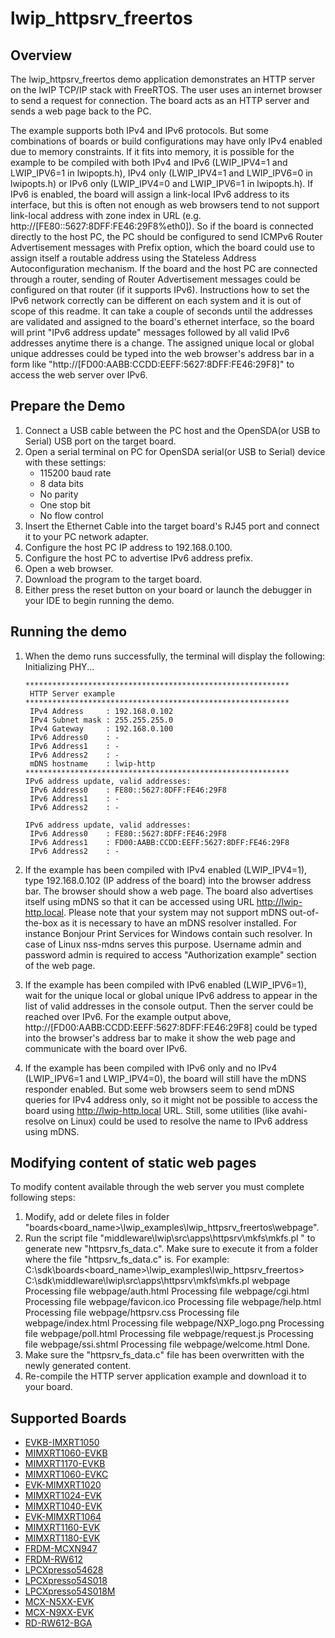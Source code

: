 # lwip_httpsrv_freertos

## Overview

The lwip_httpsrv_freertos demo application demonstrates an HTTP server on the lwIP TCP/IP stack with FreeRTOS.
The user uses an internet browser to send a request for connection. The board acts as an HTTP server and sends a web
page back to the PC.

The example supports both IPv4 and IPv6 protocols. But some combinations of boards or build configurations may have
only IPv4 enabled due to memory constraints. If it fits into memory, it is possible for the example to be compiled
with both IPv4 and IPv6 (LWIP_IPV4=1 and LWIP_IPV6=1 in lwipopts.h), IPv4 only (LWIP_IPV4=1 and LWIP_IPV6=0
in lwipopts.h) or IPv6 only (LWIP_IPV4=0 and LWIP_IPV6=1 in lwipopts.h).
If IPv6 is enabled, the board will assign a link-local IPv6 address to its interface, but this is often not enough
as web browsers tend to not support link-local address with zone index in URL (e.g. http://[FE80::5627:8DFF:FE46:29F8%eth0]).
So if the board is connected directly to the host PC, the PC should be configured to send ICMPv6 Router Advertisement
messages with Prefix option, which the board could use to assign itself a routable address using the Stateless Address
Autoconfiguration mechanism. If the board and the host PC are connected through a router, sending of Router Advertisement
messages could be configured on that router (if it supports IPv6).
Instructions how to set the IPv6 network correctly can be different on each system and it is out of scope of this readme.
It can take a couple of seconds until the addresses are validated and assigned to the board's ethernet interface,
so the board will print "IPv6 address update" messages followed by all valid IPv6 addresses anytime there is a change.
The assigned unique local or global unique addresses could be typed into the web browser's address bar in a form like
"http://[FD00:AABB:CCDD:EEFF:5627:8DFF:FE46:29F8]" to access the web server over IPv6.

## Prepare the Demo
1.  Connect a USB cable between the PC host and the OpenSDA(or USB to Serial) USB port on the target board.
2.  Open a serial terminal on PC for OpenSDA serial(or USB to Serial) device with these settings:
    - 115200 baud rate
    - 8 data bits
    - No parity
    - One stop bit
    - No flow control
3.  Insert the Ethernet Cable into the target board's RJ45 port and connect it to your PC network adapter.
4.  Configure the host PC IP address to 192.168.0.100.
5.  Configure the host PC to advertise IPv6 address prefix.
6.  Open a web browser.
7.  Download the program to the target board.
8.  Either press the reset button on your board or launch the debugger in your IDE to begin running the demo.

## Running the demo
1.  When the demo runs successfully, the terminal will display the following:
        Initializing PHY...

        ***********************************************************
         HTTP Server example
        ***********************************************************
         IPv4 Address     : 192.168.0.102
         IPv4 Subnet mask : 255.255.255.0
         IPv4 Gateway     : 192.168.0.100
         IPv6 Address0    : -
         IPv6 Address1    : -
         IPv6 Address2    : -
         mDNS hostname    : lwip-http
        ***********************************************************
        IPv6 address update, valid addresses:
         IPv6 Address0    : FE80::5627:8DFF:FE46:29F8
         IPv6 Address1    : -
         IPv6 Address2    : -

        IPv6 address update, valid addresses:
         IPv6 Address0    : FE80::5627:8DFF:FE46:29F8
         IPv6 Address1    : FD00:AABB:CCDD:EEFF:5627:8DFF:FE46:29F8
         IPv6 Address2    : -

2.  If the example has been compiled with IPv4 enabled (LWIP_IPV4=1), type 192.168.0.102 (IP address of the board) into the browser address bar.
	The browser should show a web page. The board also advertises itself using mDNS so that it can be accessed using URL http://lwip-http.local.
	Please note that your system may not support mDNS out-of-the-box as it is necessary to have an mDNS resolver installed.
    For instance Bonjour Print Services for Windows contain such resolver. In case of Linux nss-mdns serves this purpose.
    Username admin and password admin is required to access "Authorization example" section of the web page.

3.  If the example has been compiled with IPv6 enabled (LWIP_IPV6=1), wait for the unique local or global unique IPv6 address to appear
    in the list of valid addresses in the console output. Then the server could be reached over IPv6.
    For the example output above, http://[FD00:AABB:CCDD:EEFF:5627:8DFF:FE46:29F8] could be typed into the browser's address bar to make it
    show the web page and communicate with the board over IPv6.

4.  If the example has been compiled with IPv6 only and no IPv4 (LWIP_IPV6=1 and LWIP_IPV4=0), the board will still have the mDNS responder
    enabled. But some web browsers seem to send mDNS queries for IPv4 address only, so it might not be possible to access the board using
    http://lwip-http.local URL. Still, some utilities (like avahi-resolve on Linux) could be used to resolve the name to IPv6 address using mDNS.

## Modifying content of static web pages
To modify content available through the web server you must complete following steps:
  1. Modify, add or delete files in folder "boards\<board_name>\lwip_examples\lwip_httpsrv_freertos\webpage".
  2. Run the script file "middleware\lwip\src\apps\httpsrv\mkfs\mkfs.pl <directory name>" to generate new "httpsrv_fs_data.c".
     Make sure to execute it from a folder where the file "httpsrv_fs_data.c" is. For example:
        C:\sdk\boards\<board_name>\lwip_examples\lwip_httpsrv_freertos> C:\sdk\middleware\lwip\src\apps\httpsrv\mkfs\mkfs.pl webpage
		Processing file webpage/auth.html
		Processing file webpage/cgi.html
		Processing file webpage/favicon.ico
		Processing file webpage/help.html
		Processing file webpage/httpsrv.css
		Processing file webpage/index.html
		Processing file webpage/NXP_logo.png
		Processing file webpage/poll.html
		Processing file webpage/request.js
		Processing file webpage/ssi.shtml
		Processing file webpage/welcome.html
		Done.
  3. Make sure the "httpsrv_fs_data.c" file has been overwritten with the newly generated content.
  4. Re-compile the HTTP server application example and download it to your board.

## Supported Boards
- [EVKB-IMXRT1050](../../../_boards/evkbimxrt1050/lwip_examples/lwip_httpsrv/freertos/example_board_readme.md)
- [MIMXRT1060-EVKB](../../../_boards/evkbmimxrt1060/lwip_examples/lwip_httpsrv/freertos/example_board_readme.md)
- [MIMXRT1170-EVKB](../../../_boards/evkbmimxrt1170/lwip_examples/lwip_httpsrv/freertos/example_board_readme.md)
- [MIMXRT1060-EVKC](../../../_boards/evkcmimxrt1060/lwip_examples/lwip_httpsrv/freertos/example_board_readme.md)
- [EVK-MIMXRT1020](../../../_boards/evkmimxrt1020/lwip_examples/lwip_httpsrv/freertos/example_board_readme.md)
- [MIMXRT1024-EVK](../../../_boards/evkmimxrt1024/lwip_examples/lwip_httpsrv/freertos/example_board_readme.md)
- [MIMXRT1040-EVK](../../../_boards/evkmimxrt1040/lwip_examples/lwip_httpsrv/freertos/example_board_readme.md)
- [EVK-MIMXRT1064](../../../_boards/evkmimxrt1064/lwip_examples/lwip_httpsrv/freertos/example_board_readme.md)
- [MIMXRT1160-EVK](../../../_boards/evkmimxrt1160/lwip_examples/lwip_httpsrv/freertos/example_board_readme.md)
- [MIMXRT1180-EVK](../../../_boards/evkmimxrt1180/lwip_examples/lwip_httpsrv/freertos/example_board_readme.md)
- [FRDM-MCXN947](../../../_boards/frdmmcxn947/lwip_examples/lwip_httpsrv/freertos/example_board_readme.md)
- [FRDM-RW612](../../../_boards/frdmrw612/lwip_examples/lwip_httpsrv/freertos/example_board_readme.md)
- [LPCXpresso54628](../../../_boards/lpcxpresso54628/lwip_examples/lwip_httpsrv/freertos/example_board_readme.md)
- [LPCXpresso54S018](../../../_boards/lpcxpresso54s018/lwip_examples/lwip_httpsrv/freertos/example_board_readme.md)
- [LPCXpresso54S018M](../../../_boards/lpcxpresso54s018m/lwip_examples/lwip_httpsrv/freertos/example_board_readme.md)
- [MCX-N5XX-EVK](../../../_boards/mcxn5xxevk/lwip_examples/lwip_httpsrv/freertos/example_board_readme.md)
- [MCX-N9XX-EVK](../../../_boards/mcxn9xxevk/lwip_examples/lwip_httpsrv/freertos/example_board_readme.md)
- [RD-RW612-BGA](../../../_boards/rdrw612bga/lwip_examples/lwip_httpsrv/freertos/example_board_readme.md)
